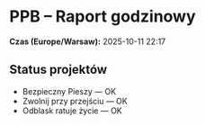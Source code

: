 # PPB – Raport godzinowy
**Czas (Europe/Warsaw):** 2025-10-11 22:17

## Status projektów
- Bezpieczny Pieszy — OK
- Zwolnij przy przejściu — OK
- Odblask ratuje życie — OK

